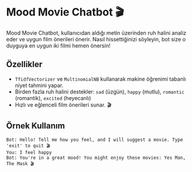 # **Mood Movie Chatbot** 🎬

Mood Movie Chatbot, kullanıcıdan aldığı metin üzerinden ruh halini analiz eder ve uygun film önerileri önerir.
Nasıl hissettiğinizi söyleyin, bot size o duyguya en uygun iki filmi hemen önersin!


## Özellikler

- `TfidfVectorizer` ve `MultinomialNB` kullanarak  makine öğrenimi tabanlı niyet tahmini yapar.  
- Birden fazla ruh halini destekler: `sad` (üzgün), `happy` (mutlu), `romantic` (romantik), `excited` (heyecanlı)  
- Hızlı ve eğlenceli film önerileri sunar. 🎬

## Örnek Kullanım

```
Bot: Hello! Tell me how you feel, and I will suggest a movie. Type 'exit' to quit 🎬
You: I feel happy
Bot: You're in a great mood! You might enjoy these movies: Yes Man, The Mask 🎬
``` 

